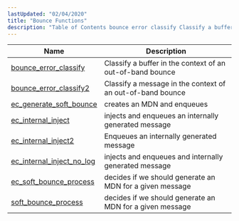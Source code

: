 ```yaml
---
lastUpdated: "02/04/2020"
title: "Bounce Functions"
description: "Table of Contents bounce error classify Classify a buffer in the context of an out of band bounce bounce error classify 2 Classify a message in the context of an out of band bounce ec generate soft bounce creates an MDN and enqueues ec internal inject injects and enqueues an..."
---
```


              
| Name                                                                                                              | Description                                                |
|-------------------------------------------------------------------------------------------------------------------|------------------------------------------------------------|
| [bounce_error_classify](/momentum/3/3-api/apis-bounce-error-classify)         | Classify a buffer in the context of an out-of-band bounce  |
| [bounce_error_classify2](/momentum/3/3-api/apis-bounce-error-classify-2)       | Classify a message in the context of an out-of-band bounce |
| [ec_generate_soft_bounce](/momentum/3/3-api/apis-ec-generate-soft-bounce)     | creates an MDN and enqueues                                |
| [ec_internal_inject](/momentum/3/3-api/apis-ec-internal-inject)               | injects and enqueues an internally generated message       |
| [ec_internal_inject2](/momentum/3/3-api/apis-ec-internal-inject-2)             | Enqueues an internally generated message                   |
| [ec_internal_inject_no_log](/momentum/3/3-api/apis-ec-internal-inject-no-log) | injects and enqueues and internally generated message      |
| [ec_soft_bounce_process](/momentum/3/3-api/apis-ec-soft-bounce-process)       | decides if we should generate an MDN for a given message   |
| [soft_bounce_process](/momentum/3/3-api/apis-soft-bounce-process)             | decides if we should generate an MDN for a given message   |
